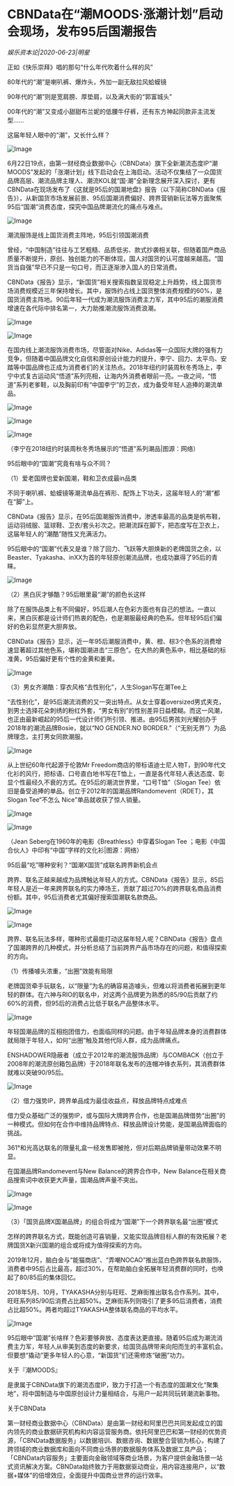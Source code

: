 # CBNData在“潮MOODS·涨潮计划”启动会现场，发布95后国潮报告

*娱乐资本论|2020-06-23|明星*

正如《快乐崇拜》唱的那句“什么年代吹着什么样的风”

80年代的“潮”是喇叭裤、爆炸头，外加一副无敌拉风蛤蟆镜

90年代的“潮”则是宽肩膀、厚垫肩，以及满大街的“郭富城头”

00年代的“潮”又变成小甜甜布兰妮的低腰牛仔裤，还有东方神起同款非主流发型……

这届年轻人眼中的“潮”，又长什么样？

![Image](https://mmbiz.qlogo.cn/mmbiz_jpg/jNZszpkibXxib0Qly4icvUHErFuJeibg5K8D5EIqaGPwmHVgvVbI09osdc5p6k7QZAwSBZ0nx1hYeLkP3rXTCamQug/0?wx_fmt=jpeg)

6月22日19点，由第一财经商业数据中心（CBNData）旗下全新潮流态度IP“潮MOODS”发起的「涨潮计划」线下启动会在上海启动。活动不仅集结了一众国货品牌高层、潮流品牌主理人、潮流KOL就“国·潮”全新理念展开深入探讨，更有CBNData在现场发布了《这就是95后的国潮地盘》报告（以下简称CBNData《报告》），从新国货市场发展前景、95后国潮消费偏好、跨界营销新玩法等方面聚焦95后“国潮”消费态度，探究中国品牌潮流化的痛点与难点。

![Image](https://mmbiz.qlogo.cn/mmbiz_png/jNZszpkibXxib0Qly4icvUHErFuJeibg5K8DT6oWkxtP4BQZt1ghpaQEXjomw2ljFNYicqyaSoWaEUDmMtTGKWWfy1A/0?wx_fmt=png)

潮流服饰是线上国货消费主阵地，95后引领国潮消费

曾经，“中国制造”往往与工艺粗糙、品质低劣、款式抄袭相关联，但随着国产商品质量不断提升，原创、独创能力的不断体现，国人对国货的认可度越来越高。“国货当自强”早已不只是一句口号，而正逐渐渗入国人的日常消费。

CBNData《报告》显示，“新国货”相关搜索指数呈现稳定上升趋势，线上国货市场消费规模近三年保持增长。其中，服饰约占线上国货整体消费规模的60%，是国货消费主阵地。90后年轻一代成为潮流服饰消费主力军，其中95后的潮服消费增速在各代际中排名第一，大力助推潮流服饰消费浪潮。

![Image](https://mmbiz.qlogo.cn/mmbiz_png/jNZszpkibXxib0Qly4icvUHErFuJeibg5K8DDjwQbOyIFUiaUM9UN0BdzjicK3MK9ib8GbwdsQ6PjnYJ48uUlcSEYtr0w/0?wx_fmt=png)

![Image](https://mmbiz.qlogo.cn/mmbiz_jpg/jNZszpkibXxib0Qly4icvUHErFuJeibg5K8Dn358AlVBQ0VG1MRkQmdAZER9nKgInkPcfEJA95PWibt6PXIZJyz3KzQ/0?wx_fmt=jpeg)

在国内线上潮流服饰消费市场，尽管面对Nike、Adidas等一众国际大牌的强有力竞争，但随着中国品牌文化自信和原创设计能力的提升，李宁、回力、太平鸟、安踏等中国品牌也正成为消费者们的关注热点。2018年纽约时装周秋冬秀场上，李宁中式复古运动风“悟道”系列亮相，让海内外消费者眼前一亮。一夜之间，“悟道”系列老爹鞋，以及胸前印有“中国李宁”的卫衣，成为备受年轻人追捧的潮流单品。

![Image](https://mmbiz.qlogo.cn/mmbiz_png/jNZszpkibXxib0Qly4icvUHErFuJeibg5K8Dtw4iavQw7NjLMCic3GcI4BFC5icrPy6ZSscPKWVBvOKXck9ciaGDVKSxgg/0?wx_fmt=png)

![Image](https://mmbiz.qlogo.cn/mmbiz_jpg/jNZszpkibXxib0Qly4icvUHErFuJeibg5K8DADBDWJPWVH9B7NOLt3JeHzytUVrh7DAOMTcYPOicIHoZ3PeFUDDBdzg/0?wx_fmt=jpeg)

![Image](https://mmbiz.qlogo.cn/mmbiz_png/jNZszpkibXxib0Qly4icvUHErFuJeibg5K8DN3xtpmtHrvf6JcD2jIsiaFbao8Ij6329Op79KBRNlO33FjnWIcr3gjQ/0?wx_fmt=png)

（李宁在2018纽约时装周秋冬秀场展示的“悟道”系列潮品|图源：网络）

95后眼中的“国潮”究竟有啥与众不同？

（1）爱老国牌也爱新国潮，鞋和卫衣成最in品类

不同于喇叭裤、蛤蟆镜等潮流单品在裤形、配饰上下功夫，这届年轻人的“潮”都在“脚”上。

CBNData《报告》显示，在95后国潮服饰消费中，渗透率最高的品类是帆布鞋，运动羽绒服、篮球鞋、卫衣/套头衫次之。把潮流踩在脚下，把态度写在卫衣上，这届年轻人的“潮酷”随性又充满活力。

95后眼中的“国潮”代表又是谁？除了回力、飞跃等大胆焕新的老牌国货之余，以Beaster、Tyakasha、inXX为首的年轻原创潮流品牌，也成功赢得了95后的青睐。

![Image](https://mmbiz.qlogo.cn/mmbiz_jpg/jNZszpkibXxib0Qly4icvUHErFuJeibg5K8DqibB9ayDvD4VHpvzaqxTWaRa9AW4QgnHoNYpFiaUzEskFoXToosFK7vw/0?wx_fmt=jpeg)

（2）黑白灰才够酷？95后眼里最“潮”的颜色长这样

除了在服饰品类上有不同偏好，95后潮人在色彩方面也有自己的想法。一直以来，黑白灰都是设计师们热衷的配色，也是潮服最经典的色系。但年轻95后们偏好的色彩显然更大胆奔放。

CBNData《报告》显示，近一年95后潮服消费中，黄、橙、棕3个色系的消费增速显著超过其他色系，堪称国潮进击“三原色”。在大热的黄色系中，相比基础的标准黄，95后偏好更有个性的金黄和姜黄。

![Image](https://mmbiz.qlogo.cn/mmbiz_png/jNZszpkibXxib0Qly4icvUHErFuJeibg5K8D41bqtLleuJTncqiaycy1znH0iadoib57NiciaJrMDzKc0OnKB13Aee9Ytfg/0?wx_fmt=png)

（3）男女齐潮酷：穿衣风格“去性别化”，人生Slogan写在潮Tee上

“去性别化”，是95后潮流消费的又一突出特点。从女士穿着oversized男式夹克，到男士选择花朵刺绣的粉红外套，“男女有别”的性别差异日益模糊。而这一风潮，也正由最新崛起的95后一代设计师们所引领、推进。由95后男孩刘光耀创办于2018年的潮流品牌Bosie，就以“NO GENDER.NO BORDER.”（“无别无界”）为品牌理念，主打男女同款潮服。

![Image](https://mmbiz.qlogo.cn/mmbiz_png/jNZszpkibXxib0Qly4icvUHErFuJeibg5K8D72e4ZYUKqSe0mQkrVrFMN2vUr6sHXv3VBFN709ylljNvfLmiayu1qHA/0?wx_fmt=png)

从上世纪60年代起源于伦敦Mr Freedom商店的带标语迪士尼人物T，到90年代文化衫的风行，把标语、口号直白地书写在T恤上，一直是各代年轻人表达态度、彰显个性最经久不衰的方式。在95后的潮流世界里，“口号T恤”（Slogan Tee）依旧是备受追捧的单品。创立于2012年的国潮品牌Randomevent（RDET），其Slogan Tee“不怎么 Nice”单品就收获了惊人销量。

![Image](https://mmbiz.qlogo.cn/mmbiz_jpg/jNZszpkibXxib0Qly4icvUHErFuJeibg5K8DG0FwWjhParLDUZGOYYT14a34utVqTndmLVrWNSIckmkvqZCzuobgYQ/0?wx_fmt=jpeg)

![Image](https://mmbiz.qlogo.cn/mmbiz_jpg/jNZszpkibXxib0Qly4icvUHErFuJeibg5K8DB4sjNZlibNcOX3SdYqzzj3IQMLRRicP93V71WibuzQwQJUbWhpxbTyqdQ/0?wx_fmt=jpeg)

（Jean Seberg在1960年的电影《Breathless》中穿着Slogan Tee ；电影《中国合伙人》中印有“中国”字样的文化衫|图源：网络）

95后最“吃”哪种安利？“国潮X国货”成联名跨界新机会点

跨界、联名正越来越成为品牌触达年轻人的方式。CBNData《报告》显示，85后年轻人是近一年来跨界联名的实力捧场王，贡献了超过70%的跨界联名商品消费份额。其中，95后消费者尤其偏好搜索国潮联名款商品。

![Image](https://mmbiz.qlogo.cn/mmbiz_png/jNZszpkibXxib0Qly4icvUHErFuJeibg5K8DicBT6yrqpyslkic5QjSrXoibbdj7AUo3Ne8NwytliciaUqr4ib545u6pfWlA/0?wx_fmt=png)

![Image](https://mmbiz.qlogo.cn/mmbiz_png/jNZszpkibXxib0Qly4icvUHErFuJeibg5K8DctyzgSj7zLslTY1Vf4OwUfIrsiam4Uia0ic5DsSS9K8Z7mbenVCZqchicQ/0?wx_fmt=png)

跨界、联名玩法多样，哪种形式最能打动这届年轻人呢？CBNData《报告》盘点了国潮跨界的几种模式，并分析总结了当前跨界产品市场存在的问题，和值得探索的方向。

（1）传播噱头浓重，“出圈”效能有局限

老牌国货牵手玩联名，以“限量”为名的确容易造噱头，但难以将消费者拓展到更年轻的群体。在六神与RIO的联名中，对这两个品牌更为熟悉的85/90后贡献了约60%的消费，但95后的消费占比低于联名产品整体水平。

![Image](https://mmbiz.qlogo.cn/mmbiz_png/jNZszpkibXxib0Qly4icvUHErFuJeibg5K8DEovFZMTPp463N8Ev11eu5jzGSUchmHN4Up8Ny8xT66GU2GCibfC7RXQ/0?wx_fmt=png)

年轻国潮品牌的互相抱团借力，也面临同样的问题。由于年轻品牌本身的消费群体就局限于年轻人，如何“出圈”触及其他代际人群，成为品牌痛点。

ENSHADOWER隐蔽者（成立于2012年的潮流服饰品牌）与COMBACK（创立于2008年的潮流原创箱包品牌）于2018年联名发布的连帽冲锋衣系列，其消费群体就难以突破90/95后。

![Image](https://mmbiz.qlogo.cn/mmbiz_png/jNZszpkibXxib0Qly4icvUHErFuJeibg5K8DjGCic5iaokOkMmO4m8UAP52Zl0dhEuVbv7mZR48yicOr9oicr74raqYhhw/0?wx_fmt=png)

（2）借力强势IP，跨界单品成为最佳收益点，释放品牌特点成难点

借力受众基础广泛的强势IP，或与国际大牌跨界合作，也是国潮品牌借势“出圈”的一种模式。但如何在合作中维持品牌特点、释放品牌设计势能，是国潮品牌面临的挑战。

361°和光高达联名的限量礼盒一经发售即被抢，但对后期品牌销量带动效果不明显。

在国潮品牌Randomevent与New Balance的跨界合作中，New Balance在相关商品搜索词中收获更大声量，国潮品牌声量不突出。

![Image](https://mmbiz.qlogo.cn/mmbiz_png/jNZszpkibXxib0Qly4icvUHErFuJeibg5K8DpQSXET0pemcHONv2doC0UIzFo8ZibLyWr8OzzRtJIU8Vjy4iaac7Yy6A/0?wx_fmt=png)

![Image](https://mmbiz.qlogo.cn/mmbiz_jpg/jNZszpkibXxib0Qly4icvUHErFuJeibg5K8D9yZ1CgfHyEd6O064mkev4yMrfWBUFfUnNmD5jg2E17VSs7icfzVZa9Q/0?wx_fmt=jpeg)

（3）「国货品牌X国潮品牌」的组合将成为“国潮”下一个跨界联名最“出圈”模式

怎样的跨界联名方式，既能创造可喜销量，又能实现品牌目标人群的有效拓展？老牌国货X新兴国潮的组合或将成为值得探索的方向。

2019年12月，脑白金与“能猫商店”、“弄嘲NOCAO”推出蓝白色跨界联名款服饰，消费者中95后占比最高，超过30%，在帮助脑白金拓展年轻消费群的同时，也唤起了80/85后的集体回忆。

2018年5月、10月，TYAKASHA分别与旺旺、芝麻街推出联名合作系列。其中，旺旺系列85/90后消费占比超50%。芝麻街系列则吸引了更多95后消费者，消费占比超50%。两者均超过TYAKASHA整体联名商品的平均水平。

![Image](https://mmbiz.qlogo.cn/mmbiz_png/jNZszpkibXxib0Qly4icvUHErFuJeibg5K8DBRLj1UkibGMBWbaZgl2THM8NprwlkGRr8YQBiaXiaDXp7usSuuOHUYficg/0?wx_fmt=png)

95后眼中“国潮”长啥样？色彩要够奔放、态度表达更直接。随着95后成为潮流消费主力军，年轻人从审美到态度的新要求，给国货品牌带来向阳而生的丰富机会。但要想“撬动”更多年轻人的心意，“新国货”们还需修炼“破圈”功力。

关于『潮MOODS』

是隶属于CBNData旗下的潮流态度IP，致力于打造一个有态度的国潮文化“聚集地”，将中国制造与中国原创设计力量相结合，与用户一起共同玩转潮流新事物。

关于CBNData

第一财经商业数据中心（CBNData）是由第一财经和阿里巴巴共同发起成立的国内领先的商业数据研究机构和内容运营服务商。依托阿里巴巴和第一财经的优势资源，「CBNData数据服务」以数据培训、数据咨询、数据整合营销为核心，构建了跨领域的商业数据库和面向不同商业场景的数据服务体系及数据工具产品；「CBNData内容服务」主要面向金融领域等商业场景，为客户提供金融场景一站式资讯解决方案。CBNData始终致力于用数据驱动商业，用内容连接用户，以“数据+媒体”的倍增效应，全面提升中国商业世界的运行效率。


